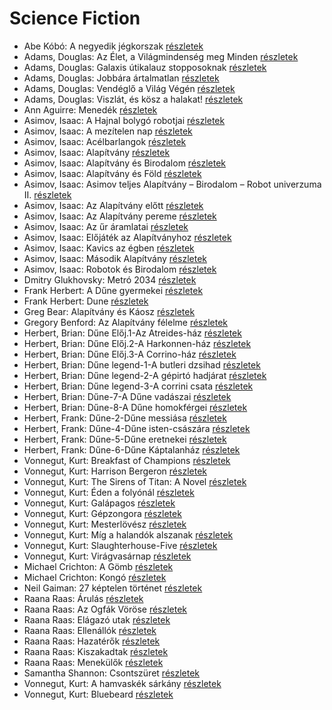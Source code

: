 # Science Fiction

- Abe Kóbó: A negyedik jégkorszak [részletek](_details/%7Bopf.creator%7D.md#id_948)
- Adams, Douglas: Az Élet, a Világmindenség meg Minden [részletek](_details/%7Bopf.creator%7D.md#id_196)
- Adams, Douglas: Galaxis útikalauz stopposoknak [részletek](_details/%7Bopf.creator%7D.md#id_197)
- Adams, Douglas: Jobbára ártalmatlan [részletek](_details/%7Bopf.creator%7D.md#id_198)
- Adams, Douglas: Vendéglő a Világ Végén [részletek](_details/%7Bopf.creator%7D.md#id_199)
- Adams, Douglas: Viszlát, és kösz a halakat! [részletek](_details/%7Bopf.creator%7D.md#id_200)
- Ann Aguirre: Menedék [részletek](_details/%7Bopf.creator%7D.md#id_1518)
- Asimov, Isaac: A Hajnal bolygó robotjai [részletek](_details/%7Bopf.creator%7D.md#id_1167)
- Asimov, Isaac: A mezítelen nap [részletek](_details/%7Bopf.creator%7D.md#id_1174)
- Asimov, Isaac: Acélbarlangok [részletek](_details/%7Bopf.creator%7D.md#id_1187)
- Asimov, Isaac: Alapítvány [részletek](_details/%7Bopf.creator%7D.md#id_1186)
- Asimov, Isaac: Alapítvány és Birodalom [részletek](_details/%7Bopf.creator%7D.md#id_1185)
- Asimov, Isaac: Alapítvány és Föld [részletek](_details/%7Bopf.creator%7D.md#id_1184)
- Asimov, Isaac: Asimov teljes Alapítvány – Birodalom – Robot univerzuma II. [részletek](_details/%7Bopf.creator%7D.md#id_1180)
- Asimov, Isaac: Az Alapítvány előtt [részletek](_details/%7Bopf.creator%7D.md#id_1183)
- Asimov, Isaac: Az Alapítvány pereme [részletek](_details/%7Bopf.creator%7D.md#id_1182)
- Asimov, Isaac: Az űr áramlatai [részletek](_details/%7Bopf.creator%7D.md#id_1181)
- Asimov, Isaac: Előjáték az Alapítványhoz [részletek](_details/%7Bopf.creator%7D.md#id_1179)
- Asimov, Isaac: Kavics az égben [részletek](_details/%7Bopf.creator%7D.md#id_1177)
- Asimov, Isaac: Második Alapítvány [részletek](_details/%7Bopf.creator%7D.md#id_1175)
- Asimov, Isaac: Robotok és Birodalom [részletek](_details/%7Bopf.creator%7D.md#id_1173)
- Dmitry Glukhovsky: Metró 2034 [részletek](_details/%7Bopf.creator%7D.md#id_355)
- Frank Herbert: A Dűne gyermekei [részletek](_details/%7Bopf.creator%7D.md#id_184)
- Frank Herbert: Dune [részletek](_details/%7Bopf.creator%7D.md#id_182)
- Greg Bear: Alapítvány és Káosz [részletek](_details/%7Bopf.creator%7D.md#id_1169)
- Gregory Benford: Az Alapítvány félelme [részletek](_details/%7Bopf.creator%7D.md#id_1168)
- Herbert, Brian: Dűne Előj.1-Az Atreides-ház [részletek](_details/%7Bopf.creator%7D.md#id_188)
- Herbert, Brian: Dűne Előj.2-A Harkonnen-ház [részletek](_details/%7Bopf.creator%7D.md#id_189)
- Herbert, Brian: Dűne Előj.3-A Corrino-ház [részletek](_details/%7Bopf.creator%7D.md#id_190)
- Herbert, Brian: Dűne legend-1-A butleri dzsihad [részletek](_details/%7Bopf.creator%7D.md#id_191)
- Herbert, Brian: Dűne legend-2-A gépirtó hadjárat [részletek](_details/%7Bopf.creator%7D.md#id_192)
- Herbert, Brian: Dűne legend-3-A corrini csata [részletek](_details/%7Bopf.creator%7D.md#id_193)
- Herbert, Brian: Dűne-7-A Dűne vadászai [részletek](_details/%7Bopf.creator%7D.md#id_194)
- Herbert, Brian: Dűne-8-A Dűne homokférgei [részletek](_details/%7Bopf.creator%7D.md#id_195)
- Herbert, Frank: Dűne-2-Dűne messiása [részletek](_details/%7Bopf.creator%7D.md#id_183)
- Herbert, Frank: Dűne-4-Dűne isten-császára [részletek](_details/%7Bopf.creator%7D.md#id_185)
- Herbert, Frank: Dűne-5-Dűne eretnekei [részletek](_details/%7Bopf.creator%7D.md#id_186)
- Herbert, Frank: Dűne-6-Dűne Káptalanház [részletek](_details/%7Bopf.creator%7D.md#id_187)
- Vonnegut, Kurt: Breakfast of Champions [részletek](_details/%7Bopf.creator%7D.md#id_1614)
- Vonnegut, Kurt: Harrison Bergeron [részletek](_details/%7Bopf.creator%7D.md#id_748)
- Vonnegut, Kurt: The Sirens of Titan: A Novel [részletek](_details/%7Bopf.creator%7D.md#id_1621)
- Vonnegut, Kurt: Éden a folyónál [részletek](_details/%7Bopf.creator%7D.md#id_1624)
- Vonnegut, Kurt: Galápagos [részletek](_details/%7Bopf.creator%7D.md#id_1619)
- Vonnegut, Kurt: Gépzongora [részletek](_details/%7Bopf.creator%7D.md#id_1618)
- Vonnegut, Kurt: Mesterlövész [részletek](_details/%7Bopf.creator%7D.md#id_1622)
- Vonnegut, Kurt: Míg a halandók alszanak [részletek](_details/%7Bopf.creator%7D.md#id_1617)
- Vonnegut, Kurt: Slaughterhouse-Five [részletek](_details/%7Bopf.creator%7D.md#id_1620)
- Vonnegut, Kurt: Virágvasárnap [részletek](_details/%7Bopf.creator%7D.md#id_1627)
- Michael Crichton: A Gömb [részletek](_details/%7Bopf.creator%7D.md#id_753)
- Michael Crichton: Kongó [részletek](_details/%7Bopf.creator%7D.md#id_756)
- Neil Gaiman: 27 képtelen történet [részletek](_details/%7Bopf.creator%7D.md#id_665)
- Raana Raas: Árulás [részletek](_details/%7Bopf.creator%7D.md#id_1672)
- Raana Raas: Az Ogfák Vöröse [részletek](_details/%7Bopf.creator%7D.md#id_1670)
- Raana Raas: Elágazó utak [részletek](_details/%7Bopf.creator%7D.md#id_1674)
- Raana Raas: Ellenállók [részletek](_details/%7Bopf.creator%7D.md#id_1675)
- Raana Raas: Hazatérők [részletek](_details/%7Bopf.creator%7D.md#id_1673)
- Raana Raas: Kiszakadtak [részletek](_details/%7Bopf.creator%7D.md#id_1671)
- Raana Raas: Menekülők [részletek](_details/%7Bopf.creator%7D.md#id_1676)
- Samantha Shannon: Csontszüret [részletek](_details/%7Bopf.creator%7D.md#id_1005)
- Vonnegut, Kurt: A hamvaskék sárkány [részletek](_details/%7Bopf.creator%7D.md#id_1701)
- Vonnegut, Kurt: Bluebeard [részletek](_details/%7Bopf.creator%7D.md#id_1702)